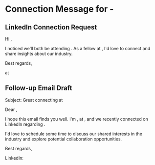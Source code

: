 # Connection Message for  - 

## LinkedIn Connection Request

Hi ,

I noticed we'll both be attending  . As a fellow  at , I'd love to connect and share insights about our industry.

Best regards,

 at 

## Follow-up Email Draft

Subject: Great connecting at 

Dear ,

I hope this email finds you well. I'm ,  at , and we recently connected on LinkedIn regarding .

I'd love to schedule some time to discuss our shared interests in the industry and explore potential collaboration opportunities.

Best regards,




LinkedIn: 
